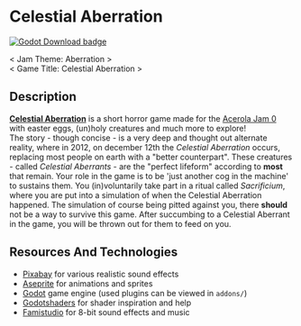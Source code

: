 # Celestial Aberration

<p>
  <a href="https://godotengine.org/download">
	<img alt="Godot Download badge" src="https://img.shields.io/badge/godot-4.2.1-blue">
  </a>
</p>

< Jam Theme: Aberration > \
< Game Title: Celestial Aberration >

## Description

**[Celestial Aberration](https://microwonk.itch.io/acerolajam0)** is a short horror game made for the [Acerola Jam 0](https://itch.io/jam/acerola-jam-0) with easter eggs, (un)holy creatures and much more to explore! \
The story - though concise - is a very deep and thought out alternate reality, where in 2012, on december 12th the _Celestial Aberration_ occurs, replacing most people on earth with a "better counterpart". These creatures - called _Celestial Aberrants_ - are the "perfect lifeform" according to **most** that remain. Your role in the game is to be 'just another cog in the machine' to sustains them. You (in)voluntarily take part in a ritual called _Sacrificium_, where you are put into a simulation of when the Celestial Aberration happened. The simulation of course being pitted against you, there **should** not be a way to survive this game. After succumbing to a Celestial Aberrant in the game, you will be thrown out for them to feed on you.

## Resources And Technologies

- [Pixabay](https://pixabay.com) for various realistic sound effects
- [Aseprite](https://www.aseprite.org/) for animations and sprites
- [Godot](https://godotengine.org/) game engine (used plugins can be viewed in `addons/`)
- [Godotshaders](https://godotshaders.com/) for shader inspiration and help
- [Famistudio](https://famistudio.org/) for 8-bit sound effects and music
